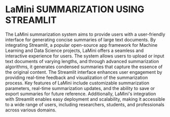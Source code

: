 # LaMini SUMMARIZATION USING STREAMLIT 
The LaMini summarization system aims to provide users with a user-friendly interface for generating concise summaries of large text documents.
By integrating Streamlit, a popular open-source app framework for Machine Learning and Data Science projects, LaMini offers a seamless and interactive experience for users.
The system allows users to upload or input text documents of varying lengths, and through advanced summarization algorithms, it generates condensed summaries that capture the essence of the original content.
The Streamlit interface enhances user engagement by providing real-time feedback and visualization of the summarization process.
Key features of LaMini include customizable summarization parameters, real-time summarization updates, and the ability to save or export summaries for future reference. Additionally, LaMini's integration with Streamlit enables easy deployment and scalability, making it accessible to a wide range of users, including researchers, students, and professionals across various domains.
